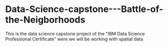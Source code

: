 # Data-Science-capstone---Battle-of-the-Neigborhoods
This is the data science capstone project of the "IBM Data Science Professional Certificate" were we will be working with spatial data
